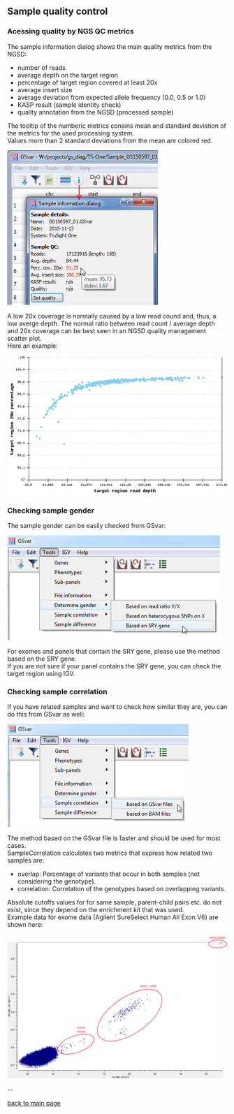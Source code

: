 ## Sample quality control

### Acessing quality by NGS QC metrics

The sample information dialog shows the main quality metrics from the NGSD:

* number of reads
* average depth on the target region
* percentage of target region covered at least 20x
* average insert size
* average deviation from expected allele frequency (0.0, 0.5 or 1.0)
* KASP result (sample identity check)
* quality annotation from the NGSD (processed sample)

The tooltip of the numberic metrics conains mean and standard deviation of the metrics for the used processing system.   
Values more than 2 standard deviations from the mean are colored red.  

![alt text](qc1.png)

A low 20x coverage is normally caused by a low read cound and, thus, a low averge depth.
The normal ratio between read count / average depth and 20x coverage can be best seen in an NGSD quality management scatter plot.  
Here an example:

![alt text](qc2.png)

### Checking sample gender

The sample gender can be easily checked from GSvar:

![alt text](qc_sample_gender.png)

For exomes and panels that contain the SRY gene, please use the method based on the SRY gene.  
If you are not sure if your panel contains the SRY gene, you can check the target region using IGV.  

### Checking sample correlation

If you have related samples and want to check how similar they are, you can do this from GSvar as well:

![alt text](qc_sample_correlation1.png)

The method based on the GSvar file is faster and should be used for most cases.  
SampleCorrelation calculates two metrics that express how related two samples are:

 * overlap: Percentage of variants that occur in both samples (not considering the genotype).
 * correlation: Correlation of the genotypes based on overlapping variants.

Absolute cutoffs values for for same sample, parent-child pairs etc. do not exist, since they depend on the enrichment kit that was used.  
Example data for exome data (Agilent SureSelect Human All Exon V6) are shown here:

![alt text](qc_sample_correlation_ssHAEv6.png)






--

[back to main page](index.md)





